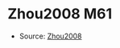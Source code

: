 <a name="material" />

# Zhou2008 M61
<script type="application/ld+json">
  {
    "@context": "https://schema.org/",
    "@type": "ChemicalSubstance",
    "http://purl.org/dc/terms/conformsTo":
      {
        "@type": "CreativeWork",
        "@id": "https://bioschemas.org/profiles/ChemicalSubstance/0.4-RELEASE/"
      },
    "@id": "https://egonw.github.io/nanowiki/nanowiki273.html#material",
    "name": "Zhou2008 M61",
    "sameAs": "http://127.0.0.1/mediawiki/index.php/Special:URIResolver/Zhou2008_M61"
  }
</script>


* Source: [Zhou2008](Zhou2008.md)
